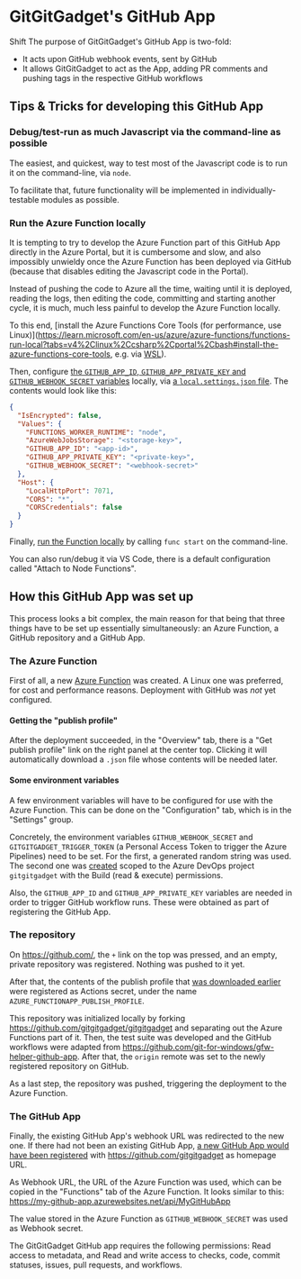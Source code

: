 # GitGitGadget's GitHub App
Shift
The purpose of GitGitGadget's GitHub App is two-fold:

- It acts upon GitHub webhook events, sent by GitHub
- It allows GitGitGadget to act as the App, adding PR comments and pushing tags in the respective GitHub workflows

## Tips & Tricks for developing this GitHub App

### Debug/test-run as much Javascript via the command-line as possible

The easiest, and quickest, way to test most of the Javascript code is to run it on the command-line, via `node`.

To facilitate that, future functionality will be implemented in individually-testable modules as possible.

### Run the Azure Function locally

It is tempting to try to develop the Azure Function part of this GitHub App directly in the Azure Portal, but it is cumbersome and slow, and also impossibly unwieldy once the Azure Function has been deployed via GitHub (because that disables editing the Javascript code in the Portal).

Instead of pushing the code to Azure all the time, waiting until it is deployed, reading the logs, then editing the code, committing and starting another cycle, it is much, much less painful to develop the Azure Function locally.

To this end, [install the Azure Functions Core Tools (for performance, use Linux)](https://learn.microsoft.com/en-us/azure/azure-functions/functions-run-local?tabs=v4%2Clinux%2Ccsharp%2Cportal%2Cbash#install-the-azure-functions-core-tools, e.g. via [WSL](https://learn.microsoft.com/en-us/windows/wsl/)).

Then, configure [the `GITHUB_APP_ID`, `GITHUB_APP_PRIVATE_KEY` and `GITHUB_WEBHOOK_SECRET` variables](#some-environment-variables) locally, via [a `local.settings.json` file](https://learn.microsoft.com/en-us/azure/azure-functions/functions-develop-local#local-settings-file). The contents would look like this:

```json
{
  "IsEncrypted": false,
  "Values": {
    "FUNCTIONS_WORKER_RUNTIME": "node",
    "AzureWebJobsStorage": "<storage-key>",
    "GITHUB_APP_ID": "<app-id>",
    "GITHUB_APP_PRIVATE_KEY": "<private-key>",
    "GITHUB_WEBHOOK_SECRET": "<webhook-secret>"
  },
  "Host": {
    "LocalHttpPort": 7071,
    "CORS": "*",
    "CORSCredentials": false
  }
}
```

Finally, [run the Function locally](https://learn.microsoft.com/en-us/azure/azure-functions/functions-run-local?tabs=v4%2Clinux%2Cnode%2Cportal%2Cbash#start) by calling `func start` on the command-line.

You can also run/debug it via VS Code, there is a default configuration called "Attach to Node Functions".

## How this GitHub App was set up

This process looks a bit complex, the main reason for that being that three things have to be set up essentially simultaneously: an Azure Function, a GitHub repository and a GitHub App.

### The Azure Function

First of all, a new [Azure Function](https://portal.azure.com/#blade/HubsExtension/BrowseResourceBlade/resourceType/Microsoft.Web%2Fsites/kind/functionapp) was created. A Linux one was preferred, for cost and performance reasons. Deployment with GitHub was _not_ yet configured.

#### Getting the "publish profile"

After the deployment succeeded, in the "Overview" tab, there is a "Get publish profile" link on the right panel at the center top. Clicking it will automatically download a `.json` file whose contents will be needed later.

#### Some environment variables

A few environment variables will have to be configured for use with the Azure Function. This can be done on the "Configuration" tab, which is in the "Settings" group.

Concretely, the environment variables `GITHUB_WEBHOOK_SECRET` and `GITGITGADGET_TRIGGER_TOKEN` (a Personal Access Token to trigger the Azure Pipelines) need to be set. For the first, a generated random string was used. The second one was [created](https://learn.microsoft.com/en-us/azure/devops/organizations/accounts/use-personal-access-tokens-to-authenticate?view=azure-devops&tabs=Windows#create-a-pat) scoped to the Azure DevOps project `gitgitgadget` with the Build (read & execute) permissions.

Also, the `GITHUB_APP_ID` and `GITHUB_APP_PRIVATE_KEY` variables are needed in order to trigger GitHub workflow runs. These were obtained as part of registering the GitHub App.

### The repository

On https://github.com/, the `+` link on the top was pressed, and an empty, private repository was registered. Nothing was pushed to it yet.

After that, the contents of the publish profile that [was downloaded earlier](#getting-the-publish-profile) were registered as Actions secret, under the name `AZURE_FUNCTIONAPP_PUBLISH_PROFILE`.

This repository was initialized locally by forking https://github.com/gitgitgadget/gitgitgadget and separating out the Azure Functions part of it. Then, the test suite was developed and the GitHub workflows were adapted from https://github.com/git-for-windows/gfw-helper-github-app. After that, the `origin` remote was set to the newly registered repository on GitHub.

As a last step, the repository was pushed, triggering the deployment to the Azure Function.

### The GitHub App

Finally, the existing GitHub App's webhook URL was redirected to the new one. If there had not been an existing GitHub App, [a new GitHub App would have been registered](https://github.com/settings/apps/new) with https://github.com/gitgitgadget as homepage URL.

As Webhook URL, the URL of the Azure Function was used, which can be copied in the "Functions" tab of the Azure Function. It looks similar to this: https://my-github-app.azurewebsites.net/api/MyGitHubApp

The value stored in the Azure Function as `GITHUB_WEBHOOK_SECRET` was used as Webhook secret.

The GitGitGadget GitHub app requires the following permissions: Read access to metadata, and Read and write access to checks, code, commit statuses, issues, pull requests, and workflows.
